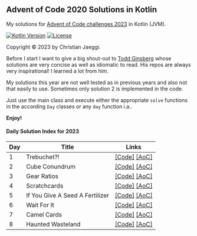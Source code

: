 ## Advent of Code 2020 Solutions in Kotlin
My solutions for [Advent of Code challenges 2023](https://adventofcode.com/2023) in Kotlin (JVM).

[![Kotlin Version](https://img.shields.io/badge/kotlin-1.9.0-blue.svg)](http://kotlinlang.org/)
[![License](https://img.shields.io/badge/License-Apache%202.0-green.svg)](https://opensource.org/licenses/Apache-2.0)

Copyright © 2023 by Christian Jaeggi.

Before I start I want to give a big shout-out to [Todd Ginsberg](https://github.com/tginsberg/advent-2023-kotlin) whose solutions are very concise as well as idiomatic to read.
His repos are always very inspirational! I learned a lot from him.

My solutions this year are not well tested as in previous years and also not that easily to use.
Sometimes only solution 2 is implemented in the code.

Just use the main class and execute either the appropriate `solve` functions in the according `Day` classes or any `day` function i.a..

**Enjoy!**

#### Daily Solution Index for 2023
| Day | Title                                         | Links                                                                                                                           |
|-----|-----------------------------------------------|---------------------------------------------------------------------------------------------------------------------------------|
| 1   | Trebuchet?! | [\[Code\]](https://github.com/chjaeggi/aoc2023/blob/main/src/main/kotlin/Day1.kt) [\[AoC\]](http://adventofcode.com/2023/day/1) |
| 2   | Cube Conundrum | [\[Code\]](https://github.com/chjaeggi/aoc2023/blob/main/src/main/kotlin/Day2.kt) [\[AoC\]](http://adventofcode.com/2023/day/2) |
| 3   | Gear Ratios | [\[Code\]](https://github.com/chjaeggi/aoc2023/blob/main/src/main/kotlin/Day3.kt) [\[AoC\]](http://adventofcode.com/2023/day/3) |
| 4   | Scratchcards | [\[Code\]](https://github.com/chjaeggi/aoc2023/blob/main/src/main/kotlin/Day4.kt) [\[AoC\]](http://adventofcode.com/2023/day/4) |
| 5   | If You Give A Seed A Fertilizer | [\[Code\]](https://github.com/chjaeggi/aoc2023/blob/main/src/main/kotlin/Day5.kt) [\[AoC\]](http://adventofcode.com/2023/day/5) |
| 6   | Wait For It | [\[Code\]](https://github.com/chjaeggi/aoc2023/blob/main/src/main/kotlin/Day6.kt) [\[AoC\]](http://adventofcode.com/2023/day/6) |
| 7   | Camel Cards | [\[Code\]](https://github.com/chjaeggi/aoc2023/blob/main/src/main/kotlin/Day7.kt) [\[AoC\]](http://adventofcode.com/2023/day/7) |
| 8   | Haunted Wasteland | [\[Code\]](https://github.com/chjaeggi/aoc2023/blob/main/src/main/kotlin/Day8.kt) [\[AoC\]](http://adventofcode.com/2023/day/8) |
